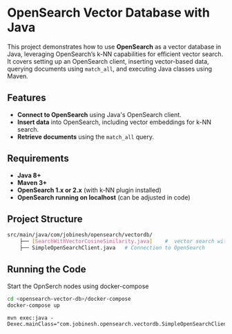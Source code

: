 # OpenSearch Vector Database with Java

This project demonstrates how to use **OpenSearch** as a vector database in Java, leveraging OpenSearch’s k-NN capabilities for efficient vector search. It covers setting up an OpenSearch client, inserting vector-based data, querying documents using `match_all`, and executing Java classes using Maven.

## Features

- **Connect to OpenSearch** using Java's OpenSearch client.
- **Insert data** into OpenSearch, including vector embeddings for k-NN search.
- **Retrieve documents** using the `match_all` query.

## Requirements

- **Java 8+**
- **Maven 3+**
- **OpenSearch 1.x or 2.x** (with k-NN plugin installed)
- **OpenSearch running on localhost** (can be adjusted in code)

## Project Structure

```bash
src/main/java/com/jobinesh/opensearch/vectordb/  
    ├── [SearchWithVectorCosineSimilarity.java]    #  vector search with Cosine Similarity 
    ├── SimpleOpenSearchClient.java   # Connection to OpenSearch
```
## Running the Code
Start the OpnSerch nodes using docker-compose 
```bash
cd <opensearch-vector-db>/docker-compose
docker-compose up
```
```Run OpenSerach Client Class
mvn exec:java -Dexec.mainClass="com.jobinesh.opensearch.vectordb.SimpleOpenSearchClient"
```
